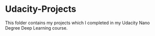 # Udacity-Projects

This folder contains my projects which I completed in my Udacity Nano Degree Deep Learning course.
